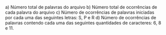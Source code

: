 a) Número total de palavras do arquivo
b) Número total de ocorrências de cada palavra do arquivo
c) Número de ocorrências de palavras iniciadas por cada uma das seguintes letras: S, P e R
d) Número de ocorrências de palavras contendo cada uma das seguintes quantidades de caracteres: 6, 8 e 11.